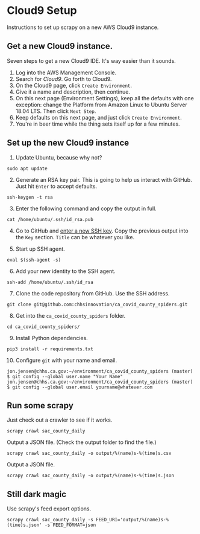 # Cloud9 Setup

Instructions to set up scrapy on a new AWS Cloud9 instance.

## Get a new Cloud9 instance.

Seven steps to get a new Cloud9 IDE. It's way easier than it sounds.

1. Log into the AWS Management Console.
2. Search for *Cloud9*. Go forth to Cloud9.
3. On the Cloud9 page, click `Create Environment`.
4. Give it a name and description, then continue.
5. On this next page (Environment Settings), keep all the defaults with one exception: change the Platform from Amazon Linux to Ubuntu Server 18.04 LTS. Then click `Next Step`.
6. Keep defaults on this next page, and just click `Create Environment`.
7. You're in beer time while the thing sets itself up for a few minutes.

## Set up the new Cloud9 instance

1. Update Ubuntu, because why not?

`sudo apt update`

2. Generate an RSA key pair. This is going to help us interact with GitHub. Just hit `Enter` to accept defaults.

`ssh-keygen -t rsa`

3. Enter the following command and copy the output in full.

`cat /home/ubuntu/.ssh/id_rsa.pub`

4. Go to GitHub and [enter a new SSH key](https://github.com/settings/keys). Copy the previous output into the `Key` section. `Title` can be whatever you like.

5. Start up SSH agent.

`eval $(ssh-agent -s)`

6. Add your new identity to the SSH agent.

`ssh-add /home/ubuntu/.ssh/id_rsa`

7. Clone the code repository from GitHub. Use the SSH address.

`git clone git@github.com:chhsinnovation/ca_covid_county_spiders.git`

8. Get into the `ca_covid_county_spiders` folder.

`cd ca_covid_county_spiders/`

9. Install Python dependencies.

`pip3 install -r requirements.txt`

10. Configure `git` with your name and email.

`jon.jensen@chhs.ca.gov:~/environment/ca_covid_county_spiders (master) $ git config --global user.name "Your Name"                                                                      
jon.jensen@chhs.ca.gov:~/environment/ca_covid_county_spiders (master) $ git config --global user.email yourname@whatever.com`

## Run some scrapy

Just check out a crawler to see if it works.

`scrapy crawl sac_county_daily`

Output a JSON file. (Check the output folder to find the file.)

`scrapy crawl sac_county_daily -o output/%(name)s-%(time)s.csv`

Output a JSON file.

`scrapy crawl sac_county_daily -o output/%(name)s-%(time)s.json`

## Still dark magic

Use scrapy's feed export options.

`scrapy crawl sac_county_daily -s FEED_URI='output/%(name)s-%(time)s.json' -s FEED_FORMAT=json`